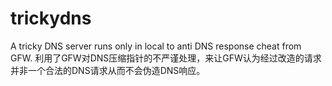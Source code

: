 # trickydns
A tricky DNS server runs only in local to anti DNS response cheat from GFW.
利用了GFW对DNS压缩指针的不严谨处理，来让GFW认为经过改造的请求并非一个合法的DNS请求从而不会伪造DNS响应。

